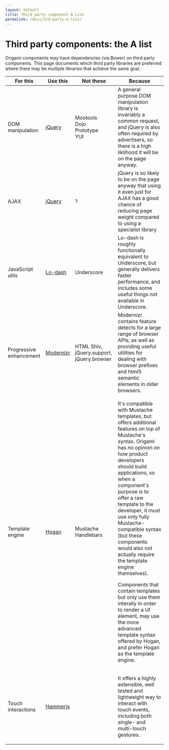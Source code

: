 ```yaml
---
layout: default
title: Third party component A List
permalink: /docs/3rd-party-a-list/
---
```


# Third party components: the A list

Origami components may have dependencies (via Bower) on third party components.  This page documents which third party libraries are preferred where there may be multiple libraries that achieve the same goal.

<table class='o-techdocs-table'>
<thead>
	<tr><th>For this</th><th>Use this</th><th>Not these</th><th>Because</th></tr>
</thead>
<tbody>
	<tr>
		<td>DOM manipulation</td>
		<td><a href='https://github.com/jquery/jquery'>jQuery</a></td>
		<td>Mootools<br/>Dojo<br/>Prototype<br/>YUI</td>
		<td>A general purpose DOM manipulation library is invariably a common request, and jQuery is also often required by advertisers, so there is a high liklihood it will be on the page anyway.</td>
	</tr><tr>
		<td>AJAX</td>
		<td><a href='https://github.com/jquery/jquery'>jQuery</a></td>
		<td>?</td>
		<td>jQuery is so likely to be on the page anyway that using it even just for AJAX has a good chance of reducing page weight compared to using a specialist library</td>
	</tr><tr>
		<td>JavaScript utils</td>
		<td><a href='https://github.com/lodash/lodash'>Lo-dash</a></td>
		<td>Underscore</td>
		<td>Lo-dash is roughly functionally equivalent to Underscore, but generally delivers faster performance, and includes some useful things not available in Underscore.</td>
	</tr><tr>
		<td>Progressive enhancement</td>
		<td><a href='http://modernizr.com/'>Modernizr</a></td>
		<td>HTML Shiv, jQuery.support, jQuery.browser</td>
		<td>Modernizr contains feature detects for a large range of browser APIs, as well as providing useful utilities for dealing with browser prefixes and html5 semantic elements in older browsers.</td>
	</tr><tr>
		<td>Template engine</td>
		<td><a href='https://github.com/wycats/handlebars.js/'>Hogan</a></td>
		<td>Mustache<br/>Handlebars</td>
		<td>
			<p>It's compatible with Mustache templates, but offers additional features on top of Mustache's syntax. Origami has no opinion on how product developers should build applications, so when a component's purpose is to offer a raw template to the developer, it must use only fully Mustache-compatible syntax (but these components would also not actually require the template engine themselves).</p>
			<p>Components that contain templates but only use them interally in order to render a UI element, may use the more advanced template syntax offered by Hogan, and prefer Hogan as the template engine.</p>
		</td>
	</tr><tr>
		<td>Touch interactions</td>
		<td><a href='http://eightmedia.github.io/hammer.js//'>Hammerjs</a></td>
		<td></td>
		<td>
			<p>It offers a highly extensible, well tested and lightweight way to interact with touch events, including both single- and multi-touch gestures.</p>
		</td>
	</tr>
</tbody>
</table>
